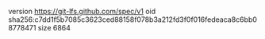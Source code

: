 version https://git-lfs.github.com/spec/v1
oid sha256:c7dd1f5b7085c3623ced88158f078b3a212fd3f0f016fedeaca8c6bb08778471
size 6864
